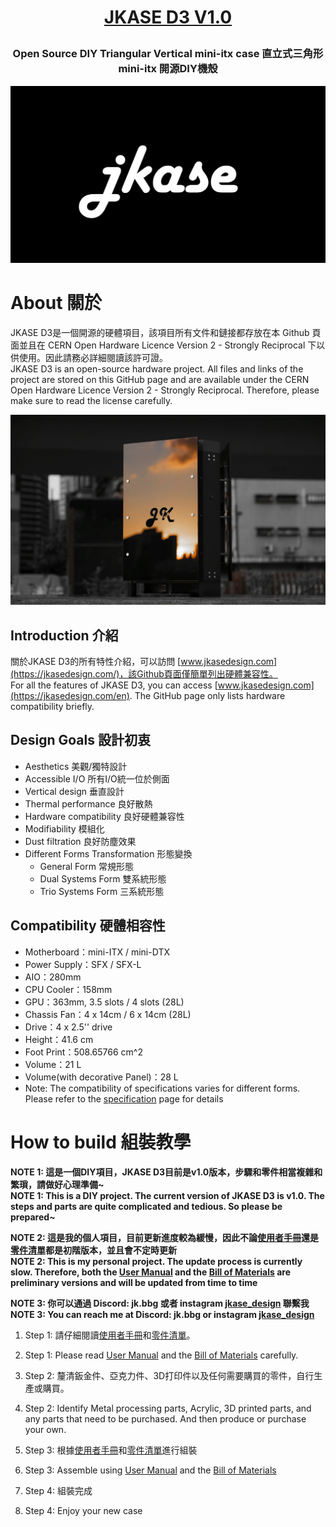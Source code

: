 # <p align="center">[JKASE D3 V1.0](https://jkasedesign.com/)</p>
### <p align="center">Open Source DIY Triangular Vertical mini-itx case  直立式三角形 mini-itx 開源DIY機殼</p>
![GITHUB](/image/jkase_logo.png "JKASE LOGO")  

# About  關於
JKASE D3是一個開源的硬體項目，該項目所有文件和鏈接都存放在本 Github 頁面並且在 CERN Open Hardware Licence Version 2 - Strongly Reciprocal 下以供使用。因此請務必詳細閱讀該許可證。  
JKASE D3 is an open-source hardware project. All files and links of the project are stored on this GitHub page and are available under the CERN Open Hardware Licence Version 2 - Strongly Reciprocal. Therefore, please make sure to read the license carefully.

![GITHUB](/image/sunset_in_mirror.jpeg "Sunset In Mirror")

## Introduction   介紹
關於JKASE D3的所有特性介紹，可以訪問 [www.jkasedesign.com](https://jkasedesign.com/)，該Github頁面僅簡單列出硬體兼容性。  
For all the features of JKASE D3, you can access [www.jkasedesign.com](https://jkasedesign.com/en). The GitHub page only lists hardware compatibility briefly.

## Design Goals  設計初衷
* Aesthetics  美觀/獨特設計
* Accessible I/O  所有I/O統一位於側面
* Vertical design  垂直設計
* Thermal performance  良好散熱
* Hardware compatibility  良好硬體兼容性
* Modifiability  模組化
* Dust filtration  良好防塵效果
* Different Forms Transformation  形態變換
    * General Form  常規形態
    * Dual Systems Form  雙系統形態
    * Trio Systems Form  三系統形態

## Compatibility  硬體相容性
* Motherboard：​mini-ITX / mini-DTX
* Power Supply：SFX / SFX-L
* AIO：280mm
* CPU Cooler：158mm
* GPU：363mm, 3.5 slots / 4 slots (28L)
* Chassis Fan：4 x 14cm / 6 x 14cm (28L)
* Drive：4 x 2.5'' drive​
* Height：41.6 cm
* Foot Print：508.65766 cm^2
* Volume：21 L
* Volume(with decorative Panel)：28 L
* Note: The compatibility of specifications varies for different forms. Please refer to the [specification](https://www.jkasedesign.com/general-1) page for details

# How to build  組裝教學
**NOTE 1: 這是一個DIY項目，JKASE D3目前是v1.0版本，步驟和零件相當複雜和繁瑣，請做好心理準備~**  
**NOTE 1: This is a DIY project. The current version of JKASE D3 is v1.0. The steps and parts are quite complicated and tedious. So please be prepared~**

**NOTE 2: 這是我的個人項目，目前更新進度較為緩慢，因此不論[使用者手冊](https://docs.google.com/document/d/1VRi_LQBDhcZ8YW_KE0V_FxEDj4TOAPhPPbnMbp1qJXQ/edit?usp=sharing)還是[零件清單](https://docs.google.com/spreadsheets/d/e/2PACX-1vTDV55PDLI_-VLqr5_B4HkwDLA5240rTCraWzzHT4jYiwCrdkjbFOL7cVF3HNw2yrIR6ZoA4pk6Mkd6/pubhtml?gid=1001938012&single=true)都是初階版本，並且會不定時更新**  
**NOTE 2: This is my personal project. The update process is currently slow. Therefore, both the [User Manual](https://docs.google.com/document/d/1VRi_LQBDhcZ8YW_KE0V_FxEDj4TOAPhPPbnMbp1qJXQ/edit?usp=sharing) and the [Bill of Materials](https://docs.google.com/spreadsheets/d/e/2PACX-1vTDV55PDLI_-VLqr5_B4HkwDLA5240rTCraWzzHT4jYiwCrdkjbFOL7cVF3HNw2yrIR6ZoA4pk6Mkd6/pubhtml?gid=1207346702&single=true) are preliminary versions and will be updated from time to time**

**NOTE 3: 你可以通過 Discord: jk.bbg 或者 instagram [jkase_design](https://www.instagram.com/jkase_design/) 聯繫我**  
**NOTE 3: You can reach me at Discord: jk.bbg or instagram [jkase_design](https://www.instagram.com/jkase_design/)**

1. Step 1: 請仔細閱讀[使用者手冊](https://docs.google.com/document/d/1VRi_LQBDhcZ8YW_KE0V_FxEDj4TOAPhPPbnMbp1qJXQ/edit?usp=sharing)和[零件清單](https://docs.google.com/spreadsheets/d/e/2PACX-1vTDV55PDLI_-VLqr5_B4HkwDLA5240rTCraWzzHT4jYiwCrdkjbFOL7cVF3HNw2yrIR6ZoA4pk6Mkd6/pubhtml?gid=1001938012&single=true)。  
1. Step 1: Please read [User Manual](https://docs.google.com/document/d/1VRi_LQBDhcZ8YW_KE0V_FxEDj4TOAPhPPbnMbp1qJXQ/edit?usp=sharing) and the [Bill of Materials](https://docs.google.com/spreadsheets/d/e/2PACX-1vTDV55PDLI_-VLqr5_B4HkwDLA5240rTCraWzzHT4jYiwCrdkjbFOL7cVF3HNw2yrIR6ZoA4pk6Mkd6/pubhtml?gid=1207346702&single=true) carefully.  

2. Step 2: 釐清鈑金件、亞克力件、3D打印件以及任何需要購買的零件，自行生產或購買。
2. Step 2: Identify Metal processing parts, Acrylic, 3D printed parts, and any parts that need to be purchased. And then produce or purchase your own.

3. Step 3: 根據[使用者手冊](https://docs.google.com/document/d/1VRi_LQBDhcZ8YW_KE0V_FxEDj4TOAPhPPbnMbp1qJXQ/edit?usp=sharing)和[零件清單](https://docs.google.com/spreadsheets/d/e/2PACX-1vTDV55PDLI_-VLqr5_B4HkwDLA5240rTCraWzzHT4jYiwCrdkjbFOL7cVF3HNw2yrIR6ZoA4pk6Mkd6/pubhtml?gid=1001938012&single=true)進行組裝  
3. Step 3: Assemble using [User Manual](https://docs.google.com/document/d/1VRi_LQBDhcZ8YW_KE0V_FxEDj4TOAPhPPbnMbp1qJXQ/edit?usp=sharing) and the [Bill of Materials](https://docs.google.com/spreadsheets/d/e/2PACX-1vTDV55PDLI_-VLqr5_B4HkwDLA5240rTCraWzzHT4jYiwCrdkjbFOL7cVF3HNw2yrIR6ZoA4pk6Mkd6/pubhtml?gid=1207346702&single=true)

4. Step 4: 組裝完成  
4. Step 4: Enjoy your new case
